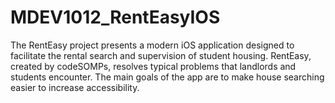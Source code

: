 # MDEV1012_RentEasyIOS
​The RentEasy project presents a modern iOS application designed to facilitate the rental search and supervision of student housing. RentEasy, created by codeSOMPs, resolves typical problems that landlords and students encounter. The main goals of the app are to make house searching easier to increase accessibility.
